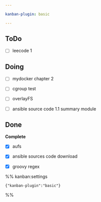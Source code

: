 ```yaml
---

kanban-plugin: basic

---
```


## ToDo

- [ ] leecode 1


## Doing

- [ ] mydocker chapter 2
- [ ] cgroup test
- [ ] overlayFS
- [ ] ansible source code 1.1  summary module


## Done

**Complete**
- [x] aufs
- [x] ansible sources code download
- [x] groovy  regex




%% kanban:settings
```
{"kanban-plugin":"basic"}
```
%%